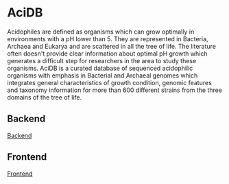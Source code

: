 # AciDB

Acidophiles are defined as organisms which can grow optimally in environments with a pH lower than 5. They are represented in Bacteria, Archaea and Eukarya and are scattered in all the tree of life. The literature often doesn't provide clear information about optimal pH growth which generates a difficult step for researchers in the area to study these organisms. AciDB is a curated database of sequenced acidophilic organisms with emphasis in Bacterial and Archaeal genomes which integrates general characteristics of growth condition, genomic features and taxonomy information for more than 600 different strains from the three domains of the tree of life. 

## Backend

[Backend](https://gitlab.com/Hawkline451/acidb/-/tree/master/backend)

## Frontend

[Frontend](https://gitlab.com/Hawkline451/acidb/-/tree/master/frontend)
